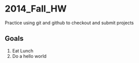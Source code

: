 2014_Fall_HW
============

Practice using git and github to checkout and submit projects

Goals
-----
1. Eat Lunch
2. Do a hello world